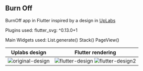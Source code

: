 ## Burn Off
 
BurnOff app in Flutter inspired by a design in [UpLabs](https://www.uplabs.com/posts/burn-off-calories-mobile-app-concept)

Plugins used:
flutter_svg: ^0.13.0+1

Main Widgets used:
List.generate()
Stack()
PageView()

Uplabs design        |  Flutter rendering
:-------------------------:|:-------------------------:
![original-design](./screenshots/uplabs.png) | ![flutter-design](./screenshots/flutter_app.jpg) ![flutter-design2](./screenshots/flutter_app2.jpg)
